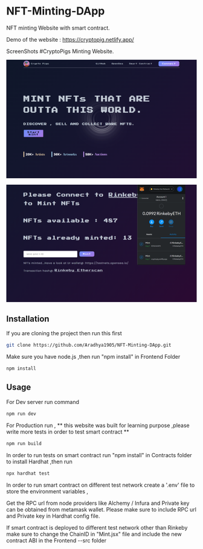 # NFT-Minting-DApp
NFT minting Website with smart contract.

Demo of the website : https://cryptopig.netlify.app/

ScreenShots   #CryptoPigs Minting Website.

![](https://github.com/Aradhya1905/NFT-Minting-DApp/blob/main/FrontEnd/src/assets/CryptoMonkey/screenshot.png)

![](https://github.com/Aradhya1905/NFT-Minting-DApp/blob/main/FrontEnd/src/assets/CryptoMonkey/screenshot2.png)

## Installation

If you are cloning the project then run this first

```sh
git clone https://github.com/Aradhya1905/NFT-Minting-DApp.git
```
Make sure you have node.js ,then run "npm install" in Frontend Folder

```sh
npm install
```

## Usage

For Dev server run command

```sh
npm run dev
```
For Production run , ** this website was built for learning purpose ,please write more tests in order to test smart contract **

```sh
npm run build
```

In order to run tests on smart contract run "npm install" in Contracts folder to install Hardhat ,then run 

```sh
npx hardhat test
```
In order to run smart contract on different test network create a '.env' file to store the environment variables ,

Get the RPC url from node providers like Alchemy / Infura and Private key can be obtained from metamask wallet.
Please make sure to include RPC url and Private key in Hardhat config file.

If smart contract is deployed to different test network other than Rinkeby make sure to change the ChainID in "Mint.jsx" file and include the new contract ABI in the Frontend --src folder


